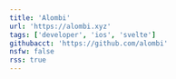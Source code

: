```yaml
---
title: 'Alombi'
url: 'https://alombi.xyz'
tags: ['developer', 'ios', 'svelte']
githubacct: 'https://github.com/alombi'
nsfw: false
rss: true
---
```

